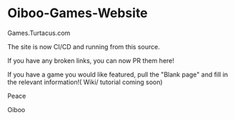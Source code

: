 # Oiboo-Games-Website

Games.Turtacus.com

The site is now CI/CD and running from this source.

If you have any broken links, you can now PR them here!

If you have a game you would like featured, pull the "Blank page" and fill in the relevant information!( Wiki/ tutorial coming soon)

Peace

 Oiboo
